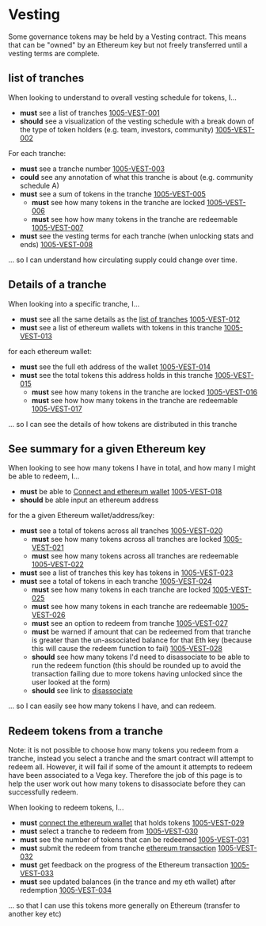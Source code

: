 # Vesting

Some governance tokens may be held by a Vesting contract. This means that can be "owned" by an Ethereum key but not freely transferred until a vesting terms are complete.

## list of tranches

When looking to understand to overall vesting schedule for tokens, I...

- **must** see a list of tranches <a name="1005-VEST-001" href="#1005-VEST-001">1005-VEST-001</a>
- **should** see a visualization of the vesting schedule with a break down of the type of token holders (e.g. team, investors, community) <a name="1005-VEST-002" href="#1005-VEST-002">1005-VEST-002</a>

For each tranche:

- **must** see a tranche number <a name="1005-VEST-003" href="#1005-VEST-003">1005-VEST-003</a>
- **could** see any annotation of what this tranche is about (e.g. community schedule A)
- **must** see a sum of tokens in the tranche <a name="1005-VEST-005" href="#1005-VEST-005">1005-VEST-005</a>
  - **must** see how many tokens in the tranche are locked <a name="1005-VEST-006" href="#1005-VEST-006">1005-VEST-006</a>
  - **must** see how how many tokens in the tranche are redeemable <a name="1005-VEST-007" href="#1005-VEST-007">1005-VEST-007</a>
- **must** see the vesting terms for each tranche (when unlocking stats and ends) <a name="1005-VEST-008" href="#1005-VEST-008">1005-VEST-008</a>

... so I can understand how circulating supply could change over time.

## Details of a tranche

When looking into a specific tranche, I...

- **must** see all the same details as the [list of tranches](#details-of-a-tranche) <a name="1005-VEST-012" href="#1005-VEST-012">1005-VEST-012</a>
- **must** see a list of ethereum wallets with tokens in this tranche <a name="1005-VEST-013" href="#1005-VEST-013">1005-VEST-013</a>

for each ethereum wallet:

- **must** see the full eth address of the wallet <a name="1005-VEST-014" href="#1005-VEST-014">1005-VEST-014</a>
- **must** see the total tokens this address holds in this tranche <a name="1005-VEST-015" href="#1005-VEST-015">1005-VEST-015</a>
  - **must** see how many tokens in the tranche are locked <a name="1005-VEST-016" href="#1005-VEST-016">1005-VEST-016</a>
  - **must** see how how many tokens in the tranche are redeemable <a name="1005-VEST-017" href="#1005-VEST-017">1005-VEST-017</a>

... so I can see the details of how tokens are distributed in this tranche

## See summary for a given Ethereum key

When looking to see how many tokens I have in total, and how many I might be able to redeem, I...

- **must** be able to [Connect and ethereum wallet](0004-EWAL-connect_ethereum_wallet.md) <a name="1005-VEST-018" href="#1005-VEST-018">1005-VEST-018</a>
- **should** be able input an ethereum address

for the a given Ethereum wallet/address/key:

- **must** see a total of tokens across all tranches <a name="1005-VEST-020" href="#1005-VEST-020">1005-VEST-020</a>
  - **must** see how many tokens across all tranches are locked <a name="1005-VEST-021" href="#1005-VEST-021">1005-VEST-021</a>
  - **must** see how many tokens across all tranches are redeemable <a name="1005-VEST-022" href="#1005-VEST-022">1005-VEST-022</a>
- **must** see a list of tranches this key has tokens in <a name="1005-VEST-023" href="#1005-VEST-023">1005-VEST-023</a>
- **must** see a total of tokens in each tranche <a name="1005-VEST-024" href="#1005-VEST-024">1005-VEST-024</a>
  - **must** see how many tokens in each tranche are locked <a name="1005-VEST-025" href="#1005-VEST-025">1005-VEST-025</a>
  - **must** see how many tokens in each tranche are redeemable <a name="1005-VEST-026" href="#1005-VEST-026">1005-VEST-026</a>
  - **must** see an option to redeem from tranche <a name="1005-VEST-027" href="#1005-VEST-027">1005-VEST-027</a>
  - **must** be warned if amount that can be redeemed from that tranche is greater than the un-associated balance for that Eth key (because this will cause the redeem function to fail) <a name="1005-VEST-028" href="#1005-VEST-028">1005-VEST-028</a>
  - **should** see how many tokens I'd need to disassociate to be able to run the redeem function (this should be rounded up to avoid the transaction failing due to more tokens having unlocked since the user looked at the form)
  - **should** see link to [disassociate](1004-ASSO-associate.md) 

... so I can easily see how many tokens I have, and can redeem.

## Redeem tokens from a tranche

Note: it is not possible to choose how many tokens you redeem from a tranche, instead you select a tranche and the smart contract will attempt to redeem all. However, it will fail if some of the amount it attempts to redeem have been associated to a Vega key. Therefore the job of this page is to help the user work out how many tokens to disassociate before they can successfully redeem.

When looking to redeem tokens, I...

- **must** [connect the ethereum wallet](0004-EWAL-connect_ethereum_wallet.md) that holds tokens <a name="1005-VEST-029" href="#1005-VEST-029">1005-VEST-029</a>
- **must** select a tranche to redeem from <a name="1005-VEST-030" href="#1005-VEST-030">1005-VEST-030</a>
- **must** see the number of tokens that can be redeemed <a name="1005-VEST-031" href="#1005-VEST-031">1005-VEST-031</a>
- **must** submit the redeem from tranche [ethereum transaction](0005-ETXN-submit_ethereum_transaction.md) <a name="1005-VEST-032" href="#1005-VEST-032">1005-VEST-032</a>
- **must** get feedback on the progress of the Ethereum transaction <a name="1005-VEST-033" href="#1005-VEST-033">1005-VEST-033</a>
- **must** see updated balances (in the trance and my eth wallet) after redemption <a name="1005-VEST-034" href="#1005-VEST-034">1005-VEST-034</a>

... so that I can use this tokens more generally on Ethereum (transfer to another key etc)